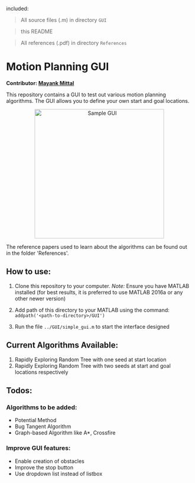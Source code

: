 included:
 > All source files (.m) in directory `GUI`
 
 > this README
 
 > All references (.pdf) in directory `References`

# Motion Planning GUI

__Contributor: [Mayank Mittal](http://mayankm96.github.io)__

This repository contains a GUI to test out various motion planning algorithms. The GUI allows you to define your own start and goal locations.

<p align="center">
<img src="https://github.com/Mayankm96/Motion-Planning-GUI/blob/master/Images/sample_gui.PNG" alt="Sample GUI" height="350">
</p>

The reference papers used to learn about the algorithms can be found out in the folder 'References'.

## How to use:

1. Clone this repository to your computer. 
_Note:_ Ensure you have MATLAB installed (for best results, it is preferred to use MATLAB 2016a or any other newer version)

2. Add path of this directory to your MATLAB using the command:
```addpath('<path-to-directory>/GUI')```

3. Run the file `../GUI/simple_gui.m` to start the interface designed

## Current Algorithms Available:
1. Rapidly Exploring Random Tree with one seed at start location
2. Rapidly Exploring Random Tree with two seeds at start and goal locations respectively

## Todos:

### Algorithms to be added:
- Potential Method
- Bug Tangent Algorithm
- Graph-based Algorithm like A*, Crossfire

### Improve GUI features:
- Enable creation of obstacles 
- Improve the stop button
- Use dropdown list instead of listbox
